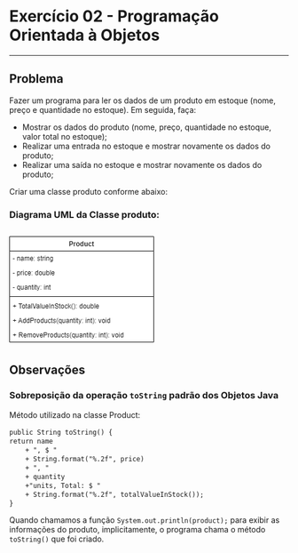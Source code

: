 # Exercício 02 - Programação Orientada à Objetos
---
## Problema

Fazer um programa para ler os dados de um produto em estoque (nome, preço e quantidade no estoque).
Em seguida, faça:
- Mostrar os dados do produto (nome, preço, quantidade no estoque, valor total no estoque);
- Realizar uma entrada no estoque e mostrar novamente os dados do produto;
- Realizar uma saída no estoque e mostrar novamente os dados do produto;

Criar uma classe produto conforme abaixo:

### Diagrama UML da Classe produto:

![Class prodcut](https://github.com/viniciussartini/Java/blob/main/OOP_02/ClassProduct.png)
---
## Observações

### Sobreposição da operação ```toString``` padrão dos Objetos Java
Método utilizado na classe Product:

```
public String toString() {
return name
	+ ", $ "
	+ String.format("%.2f", price)
	+ ", "
	+ quantity
	+"units, Total: $ "
	+ String.format("%.2f", totalValueInStock());
}
```

Quando chamamos a função ```System.out.println(product);``` para exibir as informações do produto, implicitamente, o programa chama o método ```toString()``` que foi criado.
